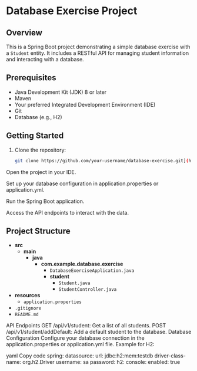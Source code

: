 # Database Exercise Project

## Overview

This is a Spring Boot project demonstrating a simple database exercise with a `Student` entity. It includes a RESTful API for managing student information and interacting with a database.


## Prerequisites

- Java Development Kit (JDK) 8 or later
- Maven
- Your preferred Integrated Development Environment (IDE)
- Git
- Database (e.g., H2)

## Getting Started

1. Clone the repository:

   ```bash
   git clone https://github.com/your-username/database-exercise.git](https://github.com/seyedali-rafazi/Java-database-exe2.git
Open the project in your IDE.

Set up your database configuration in application.properties or application.yml.

Run the Spring Boot application.

Access the API endpoints to interact with the data.

## Project Structure

- **src**
  - **main**
    - **java**
      - **com.example.database.exercise**
        - `DatabaseExerciseApplication.java`
        - **student**
          - `Student.java`
          - `StudentController.java`
- **resources**
  - `application.properties`
- `.gitignore`
- `README.md`



API Endpoints
GET /api/v1/student: Get a list of all students.
POST /api/v1/student/addDefault: Add a default student to the database.
Database Configuration
Configure your database connection in the application.properties or application.yml file. Example for H2:

yaml
Copy code
spring:
  datasource:
    url: jdbc:h2:mem:testdb
    driver-class-name: org.h2.Driver
    username: sa
    password:
  h2:
    console:
      enabled: true

